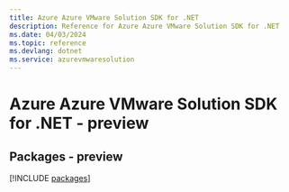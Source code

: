 ```yaml
---
title: Azure Azure VMware Solution SDK for .NET
description: Reference for Azure Azure VMware Solution SDK for .NET
ms.date: 04/03/2024
ms.topic: reference
ms.devlang: dotnet
ms.service: azurevmwaresolution
---
```

# Azure Azure VMware Solution SDK for .NET - preview
## Packages - preview
[!INCLUDE [packages](azure-vmware-solution-index.md)]